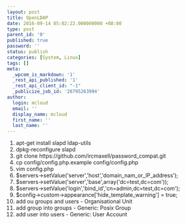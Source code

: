 ```yaml
---
layout: post
title: OpenLDAP
date: 2016-09-14 05:02:22.000000000 +08:00
type: post
parent_id: '0'
published: true
password: ''
status: publish
categories: [System, Linux]
tags: []
meta:
  _wpcom_is_markdown: '1'
  _rest_api_published: '1'
  _rest_api_client_id: "-1"
  _publicize_job_id: '26795263994'
author:
  login: mcloud
  email: ''
  display_name: mcloud
  first_name: ''
  last_name: ''
---
```

<ol>
<li>apt-get install slapd ldap-utils</li>
<li>dpkg-reconfigure slapd</li>
<li>git clone https://github.com/ircmaxell/password_compat.git</li>
<li>cp config/config.php.example config/config.php</li>
<li>vim config.php</li>
<li>$servers-&gt;setValue('server','host','domain_nam_or_IP_address');</li>
<li>$servers-&gt;setValue('server','base',array('dc=test,dc=com'));</li>
<li>$servers-&gt;setValue('login','bind_id','cn=admin,dc=test,dc=com');</li>
<li>$config-&gt;custom-&gt;appearance['hide_template_warning'] = true;</li>
<li>add ou groups and users - Organisational Unit</li>
<li>add group into groups - Generic: Posix Group</li>
<li>add user into users - Generic: User Account</li>
</ol>
